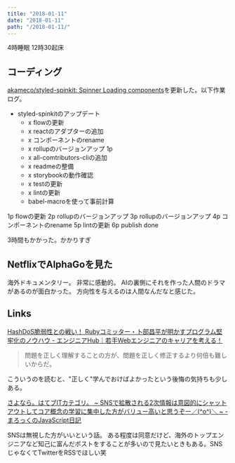 ```yaml
---
title: "2018-01-11"
date: "2018-01-11"
path: "/2018-01-11/"
---
```


4時睡眠
12時30起床

## コーディング
[akameco/styled-spinkit: Spinner Loading components](https://github.com/akameco/styled-spinkit)を更新した。以下作業ログ。

- styled-spinkitのアップデート
	- x flowの更新
	- x reactのアダプターの追加
	- x コンポーネントのrename
	- x rollupのバージョンアップ 1p
	- x all-comtributors-cliの追加
	- x readmeの整備
	- x storybookの動作確認
	- x testの更新
	- x lintの更新
	- babel-macroを使って事前計算

1p flowの更新
2p rollupのバージョンアップ
3p rollupのバージョンアップ
4p コンポーネントのrename
5p lintの更新
6p publish done

3時間もかかった。かかりすぎ

## NetflixでAlphaGoを見た

海外ドキュメンタリー。
非常に感動的。
AIの裏側にそれを作った人間のドラマがあるのが面白かった。
方向性を与えるのは人間なんだなと感じた。

## Links

[HashDoS脆弱性との戦い！ Rubyコミッター・卜部昌平が明かすプログラム堅牢化のノウハウ - エンジニアHub｜若手Webエンジニアのキャリアを考える！](https://employment.en-japan.com/engineerhub/entry/2018/01/11/110000)

> 問題を正しく理解することの方が、問題を正しく修正するより何倍も難しいからだ。

こういうのを読むと、"正しく"学んでおけばよかったという後悔の気持ちも少しある。

[さよなら。はてブITカテゴリ。 ~ SNSで拡散される2次情報は意図的にシャットアウトしてコア概念の学習に集中した方がバリュー高いと思うぞー／(^o^)＼ ~ - まろっくのJavaScript日記](http://malloc.hatenablog.jp/entry/2018/01/10/225003)

SNSは無視した方がいいという話。
ある程度は同意だけど、海外のトップエンジニアなど知己に富んだポストをすることが多いので見たいときもある。SNSじゃなくてTwitterをRSSでほしい笑

